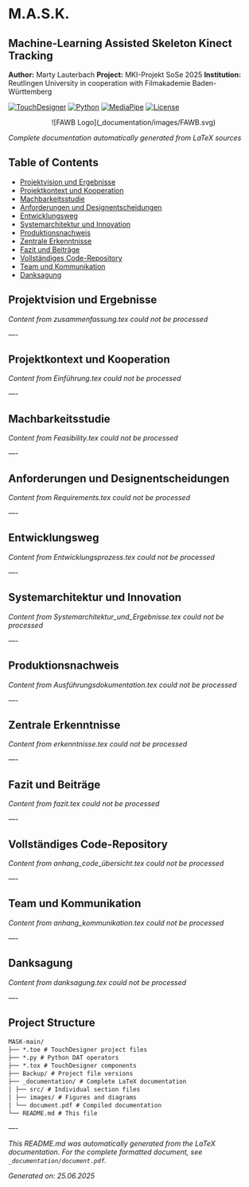 # M.A.S.K.

## Machine-Learning Assisted Skeleton Kinect Tracking

**Author:** Marty Lauterbach
**Project:** MKI-Projekt SoSe 2025
**Institution:** Reutlingen University in cooperation with Filmakademie Baden-Württemberg


[![TouchDesigner](https://img.shields.io/badge/TouchDesigner-2023.12120-orange)](https://derivative.ca/)
[![Python](https://img.shields.io/badge/Python-3.8+-blue)](https://python.org/)
[![MediaPipe](https://img.shields.io/badge/MediaPipe-0.10+-green)](https://mediapipe.dev/)
[![License](https://img.shields.io/badge/License-Academic-yellow)](LICENSE)

<div align="center">
![FAWB Logo](_documentation/images/FAWB.svg)
</div>

*Complete documentation automatically generated from LaTeX sources*

## Table of Contents

- [Projektvision und Ergebnisse](#projektvision-und-ergebnisse)
- [Projektkontext und Kooperation](#projektkontext-und-kooperation)
- [Machbarkeitsstudie](#machbarkeitsstudie)
- [Anforderungen und Designentscheidungen](#anforderungen-und-designentscheidungen)
- [Entwicklungsweg](#entwicklungsweg)
- [Systemarchitektur und Innovation](#systemarchitektur-und-innovation)
- [Produktionsnachweis](#produktionsnachweis)
- [Zentrale Erkenntnisse](#zentrale-erkenntnisse)
- [Fazit und Beiträge](#fazit-und-beiträge)
- [Vollständiges Code-Repository](#vollständiges-code-repository)
- [Team und Kommunikation](#team-und-kommunikation)
- [Danksagung](#danksagung)

## Projektvision und Ergebnisse

*Content from zusammenfassung.tex could not be processed*

—-

## Projektkontext und Kooperation

*Content from Einführung.tex could not be processed*

—-

## Machbarkeitsstudie

*Content from Feasibility.tex could not be processed*

—-

## Anforderungen und Designentscheidungen

*Content from Requirements.tex could not be processed*

—-

## Entwicklungsweg

*Content from Entwicklungsprozess.tex could not be processed*

—-

## Systemarchitektur und Innovation

*Content from Systemarchitektur_und_Ergebnisse.tex could not be processed*

—-

## Produktionsnachweis

*Content from Ausführungsdokumentation.tex could not be processed*

—-

## Zentrale Erkenntnisse

*Content from erkenntnisse.tex could not be processed*

—-

## Fazit und Beiträge

*Content from fazit.tex could not be processed*

—-

## Vollständiges Code-Repository

*Content from anhang_code_übersicht.tex could not be processed*

—-

## Team und Kommunikation

*Content from anhang_kommunikation.tex could not be processed*

—-

## Danksagung

*Content from danksagung.tex could not be processed*

—-

## Project Structure

```
MASK-main/
├── *.toe # TouchDesigner project files
├── *.py # Python DAT operators
├── *.tox # TouchDesigner components
├── Backup/ # Project file versions
├── _documentation/ # Complete LaTeX documentation
│ ├── src/ # Individual section files
│ ├── images/ # Figures and diagrams
│ └── document.pdf # Compiled documentation
└── README.md # This file
```

—-

*This README.md was automatically generated from the LaTeX documentation.
For the complete formatted document, see `_documentation/document.pdf`.*

*Generated on: 25.06.2025*